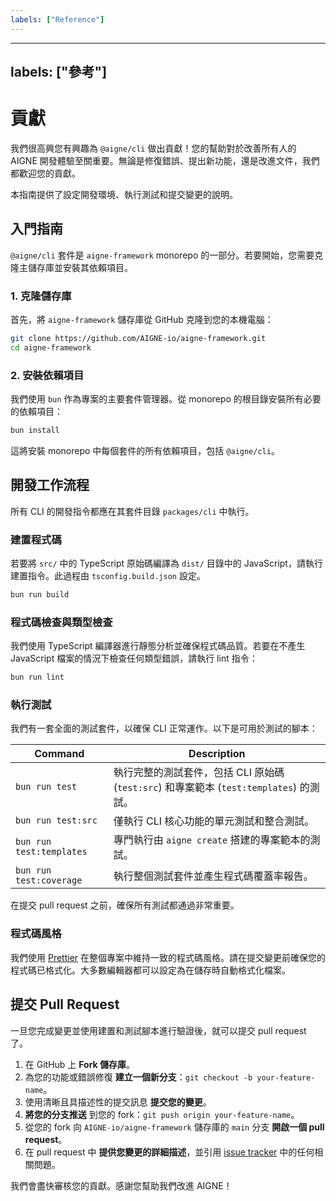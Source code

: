 ```yaml
---
labels: ["Reference"]
---
```


---
labels: ["參考"]
---

# 貢獻

我們很高興您有興趣為 `@aigne/cli` 做出貢獻！您的幫助對於改善所有人的 AIGNE 開發體驗至關重要。無論是修復錯誤、提出新功能，還是改進文件，我們都歡迎您的貢獻。

本指南提供了設定開發環境、執行測試和提交變更的說明。

## 入門指南

`@aigne/cli` 套件是 `aigne-framework` monorepo 的一部分。若要開始，您需要克隆主儲存庫並安裝其依賴項目。

### 1. 克隆儲存庫

首先，將 `aigne-framework` 儲存庫從 GitHub 克隆到您的本機電腦：

```bash Git Clone icon=logos:git-icon
git clone https://github.com/AIGNE-io/aigne-framework.git
cd aigne-framework
```

### 2. 安裝依賴項目

我們使用 `bun` 作為專案的主要套件管理器。從 monorepo 的根目錄安裝所有必要的依賴項目：

```bash Bun Install icon=logos:bun
bun install
```

這將安裝 monorepo 中每個套件的所有依賴項目，包括 `@aigne/cli`。

## 開發工作流程

所有 CLI 的開發指令都應在其套件目錄 `packages/cli` 中執行。

### 建置程式碼

若要將 `src/` 中的 TypeScript 原始碼編譯為 `dist/` 目錄中的 JavaScript，請執行建置指令。此過程由 `tsconfig.build.json` 設定。

```bash Build Command icon=lucide:hammer
bun run build
```

### 程式碼檢查與類型檢查

我們使用 TypeScript 編譯器進行靜態分析並確保程式碼品質。若要在不產生 JavaScript 檔案的情況下檢查任何類型錯誤，請執行 lint 指令：

```bash Lint Command icon=lucide:check-circle
bun run lint
```

### 執行測試

我們有一套全面的測試套件，以確保 CLI 正常運作。以下是可用於測試的腳本：

| Command                 | Description                                                                                                                     |
| ----------------------- | ------------------------------------------------------------------------------------------------------------------------------- |
| `bun run test`            | 執行完整的測試套件，包括 CLI 原始碼 (`test:src`) 和專案範本 (`test:templates`) 的測試。   |
| `bun run test:src`        | 僅執行 CLI 核心功能的單元測試和整合測試。                                                      |
| `bun run test:templates`  | 專門執行由 `aigne create` 搭建的專案範本的測試。                                                   |
| `bun run test:coverage`   | 執行整個測試套件並產生程式碼覆蓋率報告。                                                                |

在提交 pull request 之前，確保所有測試都通過非常重要。

### 程式碼風格

我們使用 [Prettier](https://prettier.io/) 在整個專案中維持一致的程式碼風格。請在提交變更前確保您的程式碼已格式化。大多數編輯器都可以設定為在儲存時自動格式化檔案。

## 提交 Pull Request

一旦您完成變更並使用建置和測試腳本進行驗證後，就可以提交 pull request 了。

1.  在 GitHub 上 **Fork 儲存庫**。
2.  為您的功能或錯誤修復 **建立一個新分支**：`git checkout -b your-feature-name`。
3.  使用清晰且具描述性的提交訊息 **提交您的變更**。
4.  **將您的分支推送** 到您的 fork：`git push origin your-feature-name`。
5.  從您的 fork 向 `AIGNE-io/aigne-framework` 儲存庫的 `main` 分支 **開啟一個 pull request**。
6.  在 pull request 中 **提供您變更的詳細描述**，並引用 [issue tracker](https://github.com/AIGNE-io/aigne-framework/issues) 中的任何相關問題。

我們會盡快審核您的貢獻。感謝您幫助我們改進 AIGNE！